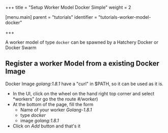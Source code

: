 +++
title = "Setup Worker Model Docker Simple"
weight = 2

[menu.main]
parent = "tutorials"
identifier = "tutorials-worker-model-docker"

+++

A worker model of type `docker` can be spawned by a Hatchery Docker or Docker Swarm

## Register a worker Model from a existing Docker Image

Docker Image *golang:1.8.1* have a "curl" in $PATH, so it can be used as it is.

* In the UI, click on the wheel on the hand right top corner and select *workers" (or go the the route *#/worker*)
* At the bottom of the page, fill the form
    * Name of your worker *Golang-1.8.1*
    * type *docker*
    * image *golang:1.8.1*
* Click on *Add* button and that's it
